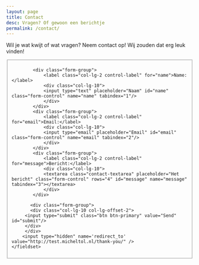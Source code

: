 ```yaml
---
layout: page
title: Contact
desc: Vragen? Of gewoon een berichtje
permalink: /contact/
---
```


Wil je wat kwijt of wat vragen? Neem contact op! Wij zouden dat erg leuk vinden!


<form id="contact-form" class="form-horizontal" action="https://getsimpleform.com/messages?form_api_token=ebca84fa0ead3311e04e74df58a06b3e" method="POST">
       <fieldset>
       
            <div class="form-group">
                <label class="col-lg-2 control-label" for="name">Name:</label>
                <div class="col-lg-10">
                <input type="text" placeholder="Naam" id="name" class="form-control" name="name" tabindex="1"/>
                </div>
            </div>
            <div class="form-group">
                <label class="col-lg-2 control-label" for="email">Email:</label>
                <div class="col-lg-10">
                <input type="email" placeholder="Email" id="email" class="form-control" name="email" tabindex="2"/>
                </div>
            </div>
            <div class="form-group">
                <label class="col-lg-2 control-label" for="message">Bericht:</label>
                <div class="col-lg-10">
                <textarea class="contact-textarea" placeholder="Het bericht" class="form-control" rows="4" id="message" name="message" tabindex="3"></textarea>
                </div>
            </div>
            
           <div class="form-group"> 
           <div class="col-lg-10 col-lg-offset-2">  
         <input type="submit" class="btn btn-primary" value="Send" id="submit"/>
         </div>
         </div>
        <input type="hidden" name='redirect_to' value="http://test.micheltol.nl/thank-you/" />
    </fieldset>  
</form>